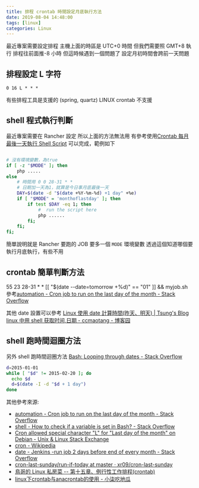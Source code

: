 ```yaml
---
title: 排程 crontab 時間設定月底執行方法
date: 2019-08-04 14:48:00
tags: [linux]
categories: Linux
---
```


最近專案需要設定排程
主機上面的時區是 UTC+0 時間
但我們需要照 GMT+8 執行
排程往前面推-8 小時
但這時候遇到一個問題了
設定月初時間會跨前一天問題

<!--more-->

## 排程設定 L 字符

`0 16 L * * *`

有些排程工具是支援的 (spring, quartz)
LINUX crontab 不支援

## shell 程式執行判斷

最近專案需要在 Rancher 設定
所以上面的方法無法用
有參考使用[Crontab 每月最後一天執行 Shell Script](https://www.opencli.com/linux/crontab-run-on-last-day-of-month)
可以完成，範例如下

```bash

# 沒有環境變數，為true
if [ -z "$MODE" ]; then
    php .....
else
    # 時間用 0 0 28-31 * *
    # 日期加一天為1，就算是今日事月底最後一天
    DAY=$(date -d "$(date +%Y-%m-%d) +1 day" +%e)
    if [ "$MODE" = 'monthoflastday' ]; then
        if test $DAY -eq 1; then
            #  run the script here
            php ......
        fi;
    fi;
fi;
```

簡單說明就是 Rancher 要跑的 JOB 要多一個 `MODE` 環境變數
透過這個知道哪個要執行月底執行，有些不用

## crontab 簡單判斷方法

55 23 28-31 \* \* [[ "$(date --date=tomorrow +\%d)" == "01" ]] && myjob.sh
參考[automation - Cron job to run on the last day of the month - Stack Overflow](https://stackoverflow.com/questions/6139189/cron-job-to-run-on-the-last-day-of-the-month)

其他 date 設置可以參考
[Linux 使用 date 計算時間(昨天、明天) | Tsung's Blog](https://blog.longwin.com.tw/2010/07/linux-date-computer-2010/)
[linux 中用 shell 获取时间,日期 - ccmaotang - 博客园](https://www.cnblogs.com/tangtianfly/p/3457668.html)

## shell 跑時間迴圈方法

另外 shell 跑時間迴圈方法
[Bash: Looping through dates - Stack Overflow](https://stackoverflow.com/questions/28226229/bash-looping-through-dates)

```bash
d=2015-01-01
while [ "$d" != 2015-02-20 ]; do
  echo $d
  d=$(date -I -d "$d + 1 day")
done
```

其他參考來源:

- [automation - Cron job to run on the last day of the month - Stack Overflow](https://stackoverflow.com/questions/6139189/cron-job-to-run-on-the-last-day-of-the-month)
- [shell - How to check if a variable is set in Bash? - Stack Overflow](https://stackoverflow.com/questions/3601515/how-to-check-if-a-variable-is-set-in-bash)
- [Cron allowed special character "L" for "Last day of the month" on Debian - Unix & Linux Stack Exchange](https://unix.stackexchange.com/questions/89188/cron-allowed-special-character-l-for-last-day-of-the-month-on-debian)
- [cron - Wikipedia](https://en.wikipedia.org/wiki/Cron#Format)
- [date - Jenkins -run job 2 days before end of every month - Stack Overflow](https://stackoverflow.com/questions/49295240/jenkins-run-job-2-days-before-end-of-every-month)
- [cron-last-sunday/run-if-today at master · xr09/cron-last-sunday](https://github.com/xr09/cron-last-sunday/blob/master/run-if-today)
- [鳥哥的 Linux 私房菜 -- 第十五章、例行性工作排程(crontab)](http://linux.vbird.org/linux_basic/0430cron.php#anacron_1)
- [linux下crontab与anacrontab的使用 - 小柒吃地瓜](https://www.i7dom.cn/179/2019/13/linux-cron-cycle.html)
